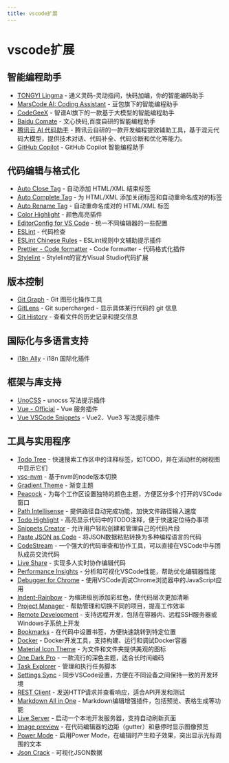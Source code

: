```yaml
---
title: vscode扩展
---
```


# vscode扩展

## 智能编程助手
- [TONGYI Lingma](https://marketplace.visualstudio.com/items?itemName=Alibaba-Cloud.tongyi-lingma) - 通义灵码-灵动指间，快码加编，你的智能编码助手
- [MarsCode AI: Coding Assistant](https://marketplace.visualstudio.com/items?itemName=MarsCode.marscode-extension) - 豆包旗下的智能编程助手
- [CodeGeeX](https://marketplace.visualstudio.com/items?itemName=AMiner.codegeex) - 智谱AI旗下的一款基于大模型的智能编程助手
- [Baidu Comate](https://marketplace.visualstudio.com/items?itemName=BaiduComate.comate) - 文心快码,百度自研的智能编程助手
- [腾讯云 AI 代码助手](https://marketplace.visualstudio.com/items?itemName=Tencent-Cloud.coding-copilot) - 腾讯云自研的一款开发编程提效辅助工具，基于混元代码大模型，提供技术对话、代码补全、代码诊断和优化等能力。
- [GitHub Copilot](https://marketplace.visualstudio.com/items?itemName=GitHub.copilot) - GitHub Copilot 智能编程助手

## 代码编辑与格式化
- [Auto Close Tag](https://marketplace.visualstudio.com/items?itemName=formulahendry.auto-close-tag) - 自动添加 HTML/XML 结束标签
- [Auto Complete Tag](https://marketplace.visualstudio.com/items?itemName=formulahendry.auto-complete-tag) - 为 HTML/XML 添加关闭标签和自动重命名成对的标签
- [Auto Rename Tag](https://marketplace.visualstudio.com/items?itemName=formulahendry.auto-rename-tag) - 自动重命名成对的 HTML/XML 标签
- [Color Highlight](https://marketplace.visualstudio.com/items?itemName=naumovs.color-highlight) - 颜色高亮插件
- [EditorConfig for VS Code](https://marketplace.visualstudio.com/items?itemName=EditorConfig.EditorConfig) - 统一不同编辑器的一些配置
- [ESLint](https://marketplace.visualstudio.com/items?itemName=dbaeumer.vscode-eslint) - 代码检查
- [ESLint Chinese Rules](https://marketplace.visualstudio.com/items?itemName=maggie.eslint-rules-zh-plugin) - ESLint规则中文辅助提示插件
- [Prettier - Code formatter](https://marketplace.visualstudio.com/items?itemName=esbenp.prettier-vscode) - Code formatter - 代码格式化插件
- [Stylelint](https://marketplace.visualstudio.com/items?itemName=stylelint.vscode-stylelint) - Stylelint的官方Visual Studio代码扩展

## 版本控制
- [Git Graph](https://marketplace.visualstudio.com/items?itemName=mhutchie.git-graph) - Git 图形化操作工具
- [GitLens](https://marketplace.visualstudio.com/items?itemName=eamodio.gitlens) - Git supercharged - 显示具体某行代码的 git 信息
- [Git History](https://marketplace.visualstudio.com/items?itemName=donjayamanne.githistory) - 查看文件的历史记录和提交信息

## 国际化与多语言支持
- [i18n Ally](https://marketplace.visualstudio.com/items?itemName=lokalise.i18n-ally) - i18n 国际化插件

## 框架与库支持
- [UnoCSS](https://marketplace.visualstudio.com/items?itemName=antfu.unocss) - unocss 写法提示插件
- [Vue - Official](https://marketplace.visualstudio.com/items?itemName=Vue.volar) - Vue 服务插件
- [Vue VSCode Snippets](https://marketplace.visualstudio.com/items?itemName=sdras.vue-vscode-snippets) - Vue2、Vue3 写法提示插件


## 工具与实用程序
- [Todo Tree](https://marketplace.visualstudio.com/items?itemName=Gruntfuggly.todo-tree) - 快速搜索工作区中的注释标签，如TODO，并在活动栏的树视图中显示它们
- [vsc-nvm](https://marketplace.visualstudio.com/items?itemName=henrynguyen5-vsc.vsc-nvm) - 基于nvm的node版本切换
- [Gradient Theme](https://marketplace.visualstudio.com/items?itemName=shaobeichen.gradient-theme) - 渐变主题
- [Peacock](https://marketplace.visualstudio.com/items?itemName=johnpapa.vscode-peacock) - 为每个工作区设置独特的颜色主题，方便区分多个打开的VSCode窗口
- [Path Intellisense](https://marketplace.visualstudio.com/items?itemName=christian-kohler.path-intellisense) - 提供路径自动完成功能，加快文件路径输入速度
- [Todo Highlight](https://marketplace.visualstudio.com/items?itemName=wayou.vscode-todo-highlight) - 高亮显示代码中的TODO注释，便于快速定位待办事项
- [Snippets Creator](https://marketplace.visualstudio.com/items?itemName=nikitaKunevich.snippet-creator) - 允许用户轻松创建和管理自己的代码片段
- [Paste JSON as Code](https://marketplace.visualstudio.com/items?itemName=quicktype.quicktype) - 将JSON数据粘贴转换为多种编程语言的代码
- [CodeStream](https://marketplace.visualstudio.com/items?itemName=CodeStream.codestream) - 一个强大的代码审查和协作工具，可以直接在VSCode中与团队成员交流代码
- [Live Share](https://marketplace.visualstudio.com/items?itemName=MS-vsliveshare.vsliveshare) - 实现多人实时协作编辑代码
- [Performance Insights](https://marketplace.visualstudio.com/items?itemName=ms-vscode.vscode-profile-viewer) - 分析和可视化VSCode性能，帮助优化编辑器性能
- [Debugger for Chrome](https://marketplace.visualstudio.com/items?itemName=msjsdiag.debugger-for-chrome) - 使用VSCode调试Chrome浏览器中的JavaScript应用
- [Indent-Rainbow](https://marketplace.visualstudio.com/items?itemName=oderwat.indent-rainbow) - 为缩进级别添加彩虹色，使代码层次更加清晰
- [Project Manager](https://marketplace.visualstudio.com/items?itemName=alefragnani.project-manager) - 帮助管理和切换不同的项目，提高工作效率
- [Remote Development](https://marketplace.visualstudio.com/items?itemName=ms-vscode-remote.vscode-remote-extensionpack) - 支持远程开发，包括在容器内、远程SSH服务器或Windows子系统上开发
- [Bookmarks](https://marketplace.visualstudio.com/items?itemName=alefragnani.bookmarks) - 在代码中设置书签，方便快速跳转到特定位置
- [Docker](https://marketplace.visualstudio.com/items?itemName=ms-azuretools.vscode-docker) - Docker开发工具，支持构建、运行和调试Docker容器
- [Material Icon Theme](https://marketplace.visualstudio.com/items?itemName=PKief.material-icon-theme) - 为文件和文件夹提供美观的图标
- [One Dark Pro](https://marketplace.visualstudio.com/items?itemName=zhuangtongfa.Material-theme) - 一款流行的深色主题，适合长时间编码
- [Task Explorer](https://marketplace.visualstudio.com/items?itemName=matiasgarciaisaia.tasks) - 管理和执行任务脚本
- [Settings Sync](https://marketplace.visualstudio.com/items?itemName=Shan.code-settings-sync) - 同步VSCode设置，方便在不同设备之间保持一致的开发环境
- [REST Client](https://marketplace.visualstudio.com/items?itemName=humao.rest-client) - 发送HTTP请求并查看响应，适合API开发和测试
- [Markdown All in One](https://marketplace.visualstudio.com/items?itemName=yzhang.markdown-all-in-one) - Markdown编辑增强插件，包括预览、表格生成等功能
- [Live Server](https://marketplace.visualstudio.com/items?itemName=ritwickdey.LiveServer) - 启动一个本地开发服务器，支持自动刷新页面
- [Image preview](https://marketplace.visualstudio.com/items?itemName=kisstkondoros.vscode-gutter-preview) - 在代码编辑器的边距（gutter）和悬停时显示图像预览
- [Power Mode](https://marketplace.visualstudio.com/items?itemName=hoovercj.vscode-power-mode) - 启用Power Mode，在编辑时产生粒子效果，突出显示光标周围的文本
- [Json Crack](https://marketplace.visualstudio.com/items?itemName=AykutSarac.jsoncrack-vscode) - 可视化JSON数据
